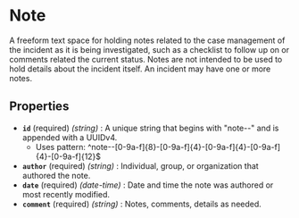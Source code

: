 # Note

A freeform text space for holding notes related to the case management of the incident as it is being investigated, such as a checklist to follow up on or comments related the current status. Notes are not intended to be used to hold details about the incident itself. An incident may have one or more notes.

## Properties

- **`id`** (required) *(string)* : A unique string that begins with "note--" and is appended with a UUIDv4.
  - Uses pattern: ^note--[0-9a-f]{8}-[0-9a-f]{4}-[0-9a-f]{4}-[0-9a-f]{4}-[0-9a-f]{12}$
- **`author`** (required) *(string)* : Individual, group, or organization that authored the note.
- **`date`** (required) *(date-time)* : Date and time the note was authored or most recently modified.
- **`comment`** (required) *(string)* : Notes, comments, details as needed.

